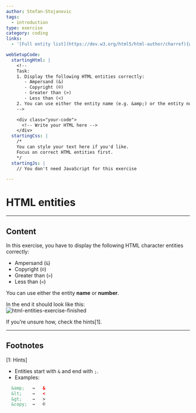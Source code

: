 ```yaml
---
author: Stefan-Stojanovic
tags:
  - introduction
type: exercise
category: coding
links:
  - '[Full entity list](https://dev.w3.org/html5/html-author/charref){website}'

webSetupCode:
  startingHtml: |
    <!-- 
    Task:
    1. Display the following HTML entities correctly:
       - Ampersand (&)
       - Copyright (©)
       - Greater than (>)
       - Less than (<)
    2. You can use either the entity name (e.g. &amp;) or the entity number (e.g. &#38;).
    -->

    <div class="your-code">
      <!-- Write your HTML here -->
    </div>
  startingCss: |
    /* 
    You can style your text here if you'd like.
    Focus on correct HTML entities first.
    */
  startingJs: |
    // You don't need JavaScript for this exercise

---
```


# HTML entities

---

## Content

In this exercise, you have to display the following HTML character entities correctly:  

- Ampersand (`&`)  
- Copyright (`©`)  
- Greater than (`>`)  
- Less than (`<`)  

You can use either the entity **name** or **number**.  

In the end it should look like this:  
![html-entities-exercise-finished](https://img.enkipro.com/7570e752d8e91434234d6ec0437f0067.png)

If you’re unsure how, check the hints[1].  

---

## Footnotes

[1: Hints]
- Entities start with `&` and end with `;`.  
- Examples:  
```html
  &amp;   →   &
  &lt;    →   <
  &gt;    →   >
  &copy;  →   ©
```